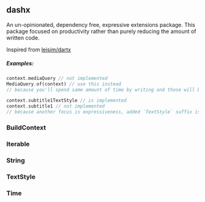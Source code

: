 ## dashx

An un-opinionated, dependency free, expressive extensions package. This package focused on productivity rather than
purely reducing the amount of written code.

Inspired from [leisim/dartx](https://github.com/leisim/dartx)

##### Examples:

```dart
context.mediaQuery // not implemented
MediaQuery.of(context) // use this instead
// because you'll spend same amount of time by writing and those will be bloat the extensions with no real favor

context.subtitle1TextStyle // is implemented
context.subtitle1 // not implemented
// because another focus is expressiveness, added `TextStyle` suffix is also useful for auto-complete
```

### BuildContext

### Iterable

### String

### TextStyle

### Time